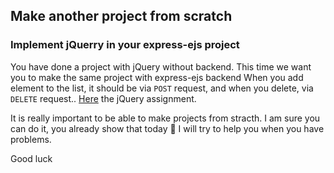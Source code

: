 ## Make another project from scratch

### Implement jQuerry in your express-ejs project

You have done a project with jQuery without backend. This time we want you to make the same project with express-ejs backend
When you add element to the list, it should be via `POST` request, and when you delete, via `DELETE` request..
[Here](https://github.com/livecodingonline/Week-8-jQuery/tree/master/assignment) the jQuery assignment. 

It is really important to be able to make projects from stracth.
I am sure you can do it, you already show that today 💪
I will try to help you when you have problems. 

Good luck


